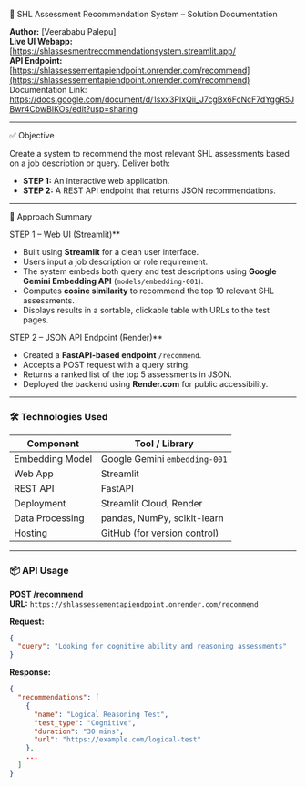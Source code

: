  📄 SHL Assessment Recommendation System – Solution Documentation

**Author:** [Veerababu Palepu]  
**Live UI Webapp:** [https://shlassesmentrecommendationsystem.streamlit.app/      
**API Endpoint:** [https://shlassessementapiendpoint.onrender.com/recommend](https://shlassessementapiendpoint.onrender.com/recommend)  
Documentation Link: https://docs.google.com/document/d/1sxx3PIxQii_J7cgBx6FcNcF7dYggR5JBwr4CbwBIKOs/edit?usp=sharing

---

 ✅ Objective

Create a system to recommend the most relevant SHL assessments based on a job description or query. Deliver both:
- **STEP 1:** An interactive web application.
- **STEP 2:** A REST API endpoint that returns JSON recommendations.

---

🧠 Approach Summary

STEP 1 – Web UI (Streamlit)**

- Built using **Streamlit** for a clean user interface.
- Users input a job description or role requirement.
- The system embeds both query and test descriptions using **Google Gemini Embedding API** (`models/embedding-001`).
- Computes **cosine similarity** to recommend the top 10 relevant SHL assessments.
- Displays results in a sortable, clickable table with URLs to the test pages.

STEP 2 – JSON API Endpoint (Render)**

- Created a **FastAPI-based endpoint** `/recommend`.
- Accepts a POST request with a query string.
- Returns a ranked list of the top 5 assessments in JSON.
- Deployed the backend using **Render.com** for public accessibility.

---

### 🛠️ Technologies Used

| Component         | Tool / Library                    |
|------------------|-----------------------------------|
| Embedding Model  | Google Gemini `embedding-001`     |
| Web App          | Streamlit                         |
| REST API         | FastAPI                           |
| Deployment       | Streamlit Cloud, Render           |
| Data Processing  | pandas, NumPy, scikit-learn       |
| Hosting          | GitHub (for version control)      |

---

### 📦 API Usage

**POST /recommend**  
**URL:** `https://shlassessementapiendpoint.onrender.com/recommend`

**Request:**
```json
{
  "query": "Looking for cognitive ability and reasoning assessments"
}
```

**Response:**
```json
{
  "recommendations": [
    {
      "name": "Logical Reasoning Test",
      "test_type": "Cognitive",
      "duration": "30 mins",
      "url": "https://example.com/logical-test"
    },
    ...
  ]
}
```

